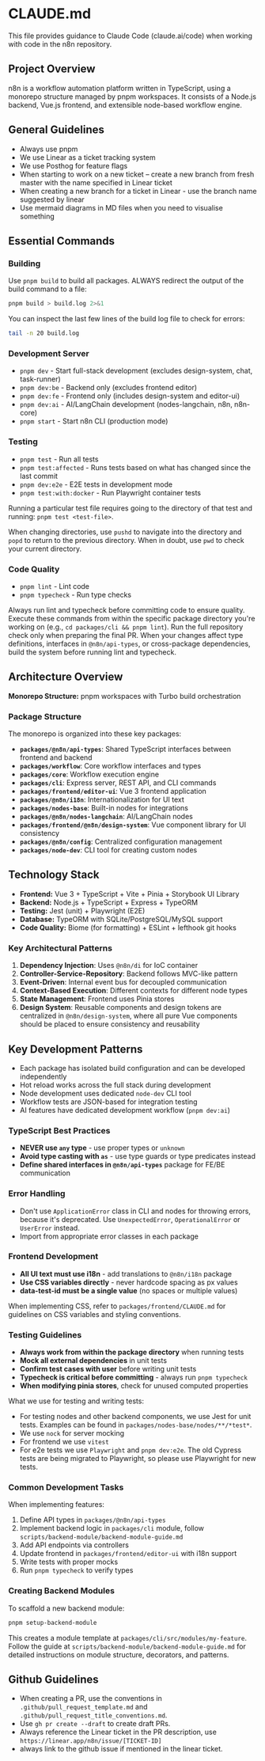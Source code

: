 # CLAUDE.md

This file provides guidance to Claude Code (claude.ai/code) when working with
code in the n8n repository.

## Project Overview

n8n is a workflow automation platform written in TypeScript, using a monorepo
structure managed by pnpm workspaces. It consists of a Node.js backend, Vue.js
frontend, and extensible node-based workflow engine.

## General Guidelines

- Always use pnpm
- We use Linear as a ticket tracking system
- We use Posthog for feature flags
- When starting to work on a new ticket – create a new branch from fresh
  master with the name specified in Linear ticket
- When creating a new branch for a ticket in Linear - use the branch name
  suggested by linear
- Use mermaid diagrams in MD files when you need to visualise something

## Essential Commands

### Building
Use `pnpm build` to build all packages. ALWAYS redirect the output of the
build command to a file:

```bash
pnpm build > build.log 2>&1
```

You can inspect the last few lines of the build log file to check for errors:
```bash
tail -n 20 build.log
```

### Development Server
- `pnpm dev` - Start full-stack development (excludes design-system, chat, task-runner)
- `pnpm dev:be` - Backend only (excludes frontend editor)
- `pnpm dev:fe` - Frontend only (includes design-system and editor-ui)
- `pnpm dev:ai` - AI/LangChain development (nodes-langchain, n8n, n8n-core)
- `pnpm start` - Start n8n CLI (production mode)

### Testing
- `pnpm test` - Run all tests
- `pnpm test:affected` - Runs tests based on what has changed since the last
  commit
- `pnpm dev:e2e` - E2E tests in development mode
- `pnpm test:with:docker` - Run Playwright container tests

Running a particular test file requires going to the directory of that test
and running: `pnpm test <test-file>`.

When changing directories, use `pushd` to navigate into the directory and
`popd` to return to the previous directory. When in doubt, use `pwd` to check
your current directory.

### Code Quality
- `pnpm lint` - Lint code
- `pnpm typecheck` - Run type checks

Always run lint and typecheck before committing code to ensure quality.
Execute these commands from within the specific package directory you're
working on (e.g., `cd packages/cli && pnpm lint`). Run the full repository
check only when preparing the final PR. When your changes affect type
definitions, interfaces in `@n8n/api-types`, or cross-package dependencies,
build the system before running lint and typecheck.

## Architecture Overview

**Monorepo Structure:** pnpm workspaces with Turbo build orchestration

### Package Structure

The monorepo is organized into these key packages:

- **`packages/@n8n/api-types`**: Shared TypeScript interfaces between frontend and backend
- **`packages/workflow`**: Core workflow interfaces and types
- **`packages/core`**: Workflow execution engine
- **`packages/cli`**: Express server, REST API, and CLI commands
- **`packages/frontend/editor-ui`**: Vue 3 frontend application
- **`packages/@n8n/i18n`**: Internationalization for UI text
- **`packages/nodes-base`**: Built-in nodes for integrations
- **`packages/@n8n/nodes-langchain`**: AI/LangChain nodes
- **`packages/frontend/@n8n/design-system`**: Vue component library for UI consistency
- **`packages/@n8n/config`**: Centralized configuration management
- **`packages/node-dev`**: CLI tool for creating custom nodes

## Technology Stack

- **Frontend:** Vue 3 + TypeScript + Vite + Pinia + Storybook UI Library
- **Backend:** Node.js + TypeScript + Express + TypeORM
- **Testing:** Jest (unit) + Playwright (E2E)
- **Database:** TypeORM with SQLite/PostgreSQL/MySQL support
- **Code Quality:** Biome (for formatting) + ESLint + lefthook git hooks

### Key Architectural Patterns

1. **Dependency Injection**: Uses `@n8n/di` for IoC container
2. **Controller-Service-Repository**: Backend follows MVC-like pattern
3. **Event-Driven**: Internal event bus for decoupled communication
4. **Context-Based Execution**: Different contexts for different node types
5. **State Management**: Frontend uses Pinia stores
6. **Design System**: Reusable components and design tokens are centralized in
   `@n8n/design-system`, where all pure Vue components should be placed to
   ensure consistency and reusability

## Key Development Patterns

- Each package has isolated build configuration and can be developed independently
- Hot reload works across the full stack during development
- Node development uses dedicated `node-dev` CLI tool
- Workflow tests are JSON-based for integration testing
- AI features have dedicated development workflow (`pnpm dev:ai`)

### TypeScript Best Practices
- **NEVER use `any` type** - use proper types or `unknown`
- **Avoid type casting with `as`** - use type guards or type predicates instead
- **Define shared interfaces in `@n8n/api-types`** package for FE/BE communication

### Error Handling
- Don't use `ApplicationError` class in CLI and nodes for throwing errors,
  because it's deprecated. Use `UnexpectedError`, `OperationalError` or
  `UserError` instead.
- Import from appropriate error classes in each package

### Frontend Development
- **All UI text must use i18n** - add translations to `@n8n/i18n` package
- **Use CSS variables directly** - never hardcode spacing as px values
- **data-test-id must be a single value** (no spaces or multiple values)

When implementing CSS, refer to `packages/frontend/CLAUDE.md` for guidelines on
CSS variables and styling conventions.

### Testing Guidelines
- **Always work from within the package directory** when running tests
- **Mock all external dependencies** in unit tests
- **Confirm test cases with user** before writing unit tests
- **Typecheck is critical before committing** - always run `pnpm typecheck`
- **When modifying pinia stores**, check for unused computed properties

What we use for testing and writing tests:
- For testing nodes and other backend components, we use Jest for unit tests. Examples can be found in `packages/nodes-base/nodes/**/*test*`.
- We use `nock` for server mocking
- For frontend we use `vitest`
- For e2e tests we use `Playwright` and `pnpm dev:e2e`. The old Cypress tests
  are being migrated to Playwright, so please use Playwright for new tests.

### Common Development Tasks

When implementing features:
1. Define API types in `packages/@n8n/api-types`
2. Implement backend logic in `packages/cli` module, follow
   `scripts/backend-module/backend-module-guide.md`
3. Add API endpoints via controllers
4. Update frontend in `packages/frontend/editor-ui` with i18n support
5. Write tests with proper mocks
6. Run `pnpm typecheck` to verify types

### Creating Backend Modules
To scaffold a new backend module:
```bash
pnpm setup-backend-module
```
This creates a module template at `packages/cli/src/modules/my-feature`.
Follow the guide at `scripts/backend-module/backend-module-guide.md` for
detailed instructions on module structure, decorators, and patterns.

## Github Guidelines
- When creating a PR, use the conventions in
  `.github/pull_request_template.md` and
  `.github/pull_request_title_conventions.md`.
- Use `gh pr create --draft` to create draft PRs.
- Always reference the Linear ticket in the PR description,
  use `https://linear.app/n8n/issue/[TICKET-ID]`
- always link to the github issue if mentioned in the linear ticket.
